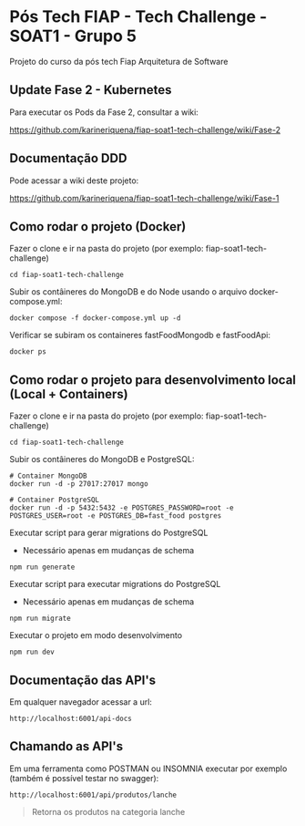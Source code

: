 # Pós Tech FIAP - Tech Challenge - SOAT1 - Grupo 5

Projeto do curso da pós tech Fiap Arquitetura de Software

## Update Fase 2 - Kubernetes

Para executar os Pods da Fase 2, consultar a wiki:

https://github.com/karineriquena/fiap-soat1-tech-challenge/wiki/Fase-2

## Documentação DDD

Pode acessar a wiki deste projeto:

https://github.com/karineriquena/fiap-soat1-tech-challenge/wiki/Fase-1

## Como rodar o projeto (Docker)

Fazer o clone e ir na pasta do projeto (por exemplo: fiap-soat1-tech-challenge)

```shell
cd fiap-soat1-tech-challenge
```

Subir os contâineres do MongoDB e do Node usando o arquivo docker-compose.yml:

```shell
docker compose -f docker-compose.yml up -d
```

Verificar se subiram os containeres fastFoodMongodb e fastFoodApi:

```shell
docker ps
```

## Como rodar o projeto para desenvolvimento local (Local + Containers) 
Fazer o clone e ir na pasta do projeto (por exemplo: fiap-soat1-tech-challenge)

```shell
cd fiap-soat1-tech-challenge
```
Subir os contâineres do MongoDB e PostgreSQL:

```shell
# Container MongoDB
docker run -d -p 27017:27017 mongo
```

```shell
# Container PostgreSQL
docker run -d -p 5432:5432 -e POSTGRES_PASSWORD=root -e POSTGRES_USER=root -e POSTGRES_DB=fast_food postgres
```

Executar script para gerar migrations do PostgreSQL 
- Necessário apenas em mudanças de schema
```shell
npm run generate
```

Executar script para executar migrations do PostgreSQL 
- Necessário apenas em mudanças de schema
```shell
npm run migrate
```

Executar o projeto em modo desenvolvimento
```shell
npm run dev
```
## Documentação das API's

Em qualquer navegador acessar a url:

```shell
http://localhost:6001/api-docs
```

## Chamando as API's

Em uma ferramenta como POSTMAN ou INSOMNIA executar por exemplo (também é possível testar no swagger):

```shell
http://localhost:6001/api/produtos/lanche
```

> Retorna os produtos na categoria lanche
